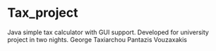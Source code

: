 # Tax_project
Java simple tax calculator with GUI support.
Developed for university project in two nights.
George Taxiarchou
Pantazis Vouzaxakis
